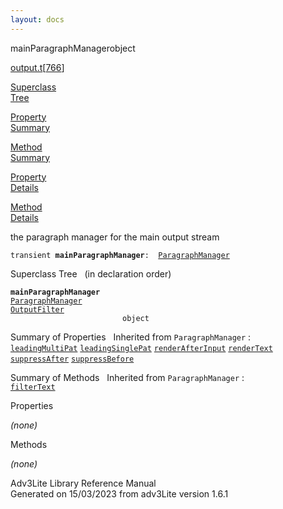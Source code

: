 ```yaml
---
layout: docs
---
```

<span class="title">mainParagraphManager</span><span class="type">object</span>

[output.t](../file/output.t.html)\[[766](../source/output.t.html#766)\]

[Superclass  
Tree](#_SuperClassTree_)

[Property  
Summary](#_PropSummary_)

[Method  
Summary](#_MethodSummary_)

[Property  
Details](#_Properties_)

[Method  
Details](#_Methods_)



the paragraph manager for the main output stream

`transient `**`mainParagraphManager`**` :   `[`ParagraphManager`](../object/ParagraphManager.html)



<span id="_SuperClassTree_"></span>



<span class="hdln">Superclass Tree</span>   (in declaration order)



**`mainParagraphManager`**  
[`ParagraphManager`](../object/ParagraphManager.html)  
[`OutputFilter`](../object/OutputFilter.html)  
`                         object`  
<span id="_PropSummary_"></span>



<span class="hdln">Summary of Properties</span>  
Inherited from `ParagraphManager` :  
[`leadingMultiPat`](../object/ParagraphManager.html#leadingMultiPat) [`leadingSinglePat`](../object/ParagraphManager.html#leadingSinglePat) [`renderAfterInput`](../object/ParagraphManager.html#renderAfterInput) [`renderText`](../object/ParagraphManager.html#renderText) [`suppressAfter`](../object/ParagraphManager.html#suppressAfter) [`suppressBefore`](../object/ParagraphManager.html#suppressBefore)



<span id="_MethodSummary_"></span>



<span class="hdln">Summary of Methods</span>  
Inherited from `ParagraphManager` :  
[`filterText`](../object/ParagraphManager.html#filterText)



<span id="_Properties_"></span>



<span class="hdln">Properties</span>  



*(none)* <span id="_Methods_"></span>



<span class="hdln">Methods</span>  



*(none)*



Adv3Lite Library Reference Manual  
Generated on 15/03/2023 from adv3Lite version 1.6.1



